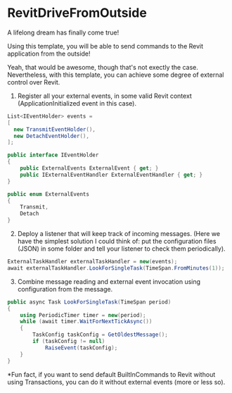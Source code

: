 # RevitDriveFromOutside

  A lifelong dream has finally come true!
  
  Using this template, you will be able to send commands to the Revit application from the outside!

  Yeah, that would be awesome, though that's not exectly the case.
  Nevertheless, with this template, you can achieve some degree of external control over Revit.

  1. Register all your external events, in some valid Revit context (ApplicationInitialized event in this case).
  ```c#
List<IEventHolder> events =
[
    new TransmitEventHolder(),
    new DetachEventHolder(),
];
```
```c#
public interface IEventHolder
{
    public ExternalEvents ExternalEvent { get; }
    public IExternalEventHandler ExternalEventHandler { get; }
}
```
```c#
public enum ExternalEvents
{
    Transmit,
    Detach
}
```

  2. Deploy a listener that will keep track of incoming messages.
  (Here we have the simplest solution I could think of: put the configuration files (JSON) in some folder and tell your listener to check them periodically).
```c#
ExternalTaskHandler externalTaskHandler = new(events);
await externalTaskHandler.LookForSingleTask(TimeSpan.FromMinutes(1));
```
  3. Combine message reading and external event invocation using configuration from the message.
```c#
public async Task LookForSingleTask(TimeSpan period)
{
    using PeriodicTimer timer = new(period);
    while (await timer.WaitForNextTickAsync())
    {
        TaskConfig taskConfig = GetOldestMessage();
        if (taskConfig != null)
            RaiseEvent(taskConfig);
    }
}
```
  *Fun fact, if you want to send default BuiltInCommands to Revit without using Transactions, you can do it without external events (more or less so).
